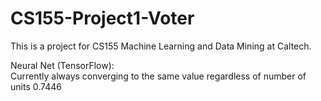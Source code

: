 # CS155-Project1-Voter

This is a project for CS155 Machine Learning and Data Mining at Caltech.

Neural Net (TensorFlow):  
    Currently always converging to the same value regardless of number of units
    0.7446

